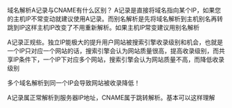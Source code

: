 域名解析A记录与CNAME有什么区别？
A记录是直接将域名指向某个IP，如果您的主机IP不常变动就建议使用A记录。而别名解析是先将域名解析到主机别名再转跳到IP这样主机IP改变了不用重新解析。如果主机IP常变建议用别名解析

A记录正规些。独立IP能极大的提升用户网站被搜索引擎收录级别和机会，也就是一个IP只对应一个网站的话，搜索引擎会认为网站质量很高，提高收录级别，而共享IP条件下，一个IP下对应多个网站，搜索引擎会认为网站质量不高，而降低收录级别

多个域名解析到同一个IP会导致网站被收录降低！



A记录属正常解析到服务器IP地址，CNAME属于跳转解析。基本可以这样理解